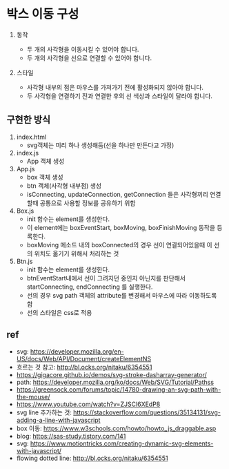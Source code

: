 # 박스 이동 구성

1. 동작

   - 두 개의 사각형을 이동시킬 수 있어야 합니다.
   - 두 개의 사각형을 선으로 연결할 수 있어야 합니다.

2. 스타일

   - 사각형 내부의 점은 마우스를 가져가기 전에 활성화되지 않아야 합니다.
   - 두 사각형을 연결하기 전과 연결한 후의 선 색상과 스타일이 달라야 합니다.

## 구현한 방식

1. index.html
   - svg객체는 미리 하나 생성해둠(선을 하나만 만든다고 가정)
2. index.js
   - App 객체 생성
3. App.js
   - box 객체 생성
   - btn 객체(사각형 내부점) 생성
   - isConnecting, updateConnection, getConnection 들은 사각형끼리 연결할때 공통으로 사용할 정보를 공유하기 위함
4. Box.js
   - init 함수는 element를 생성한다.
   - 이 element에는 boxEventStart, boxMoving, boxFinishMoving 동작을 등록한다.
   - boxMoving 메소드 내의 boxConnected의 경우 선이 연결되어있을때 이 선의 위치도 옮기기 위해서 처리하는 것
5. Btn.js
   - init 함수는 element를 생성한다.
   - btnEventStart내에서 선이 그려지던 중인지 아닌지를 판단해서 startConnecting, endConnecting 를 실행한다.
   - 선의 경우 svg path 객체의 attribute를 변경해서 마우스에 따라 이동하도록 함
   - 선의 스타일은 css로 적용

## ref

- svg: https://developer.mozilla.org/en-US/docs/Web/API/Document/createElementNS
- 흐르는 것 참고: http://bl.ocks.org/nitaku/6354551
- https://gigacore.github.io/demos/svg-stroke-dasharray-generator/
- path: https://developer.mozilla.org/ko/docs/Web/SVG/Tutorial/Pathss
- https://greensock.com/forums/topic/14780-drawing-an-svg-path-with-the-mouse/
- https://www.youtube.com/watch?v=ZJSCl6XEdP8
- svg line 추가하는 것: https://stackoverflow.com/questions/35134131/svg-adding-a-line-with-javascript
- box 이동: https://www.w3schools.com/howto/howto_js_draggable.asp
- blog: https://sas-study.tistory.com/141
- svg: https://www.motiontricks.com/creating-dynamic-svg-elements-with-javascript/
- flowing dotted line: http://bl.ocks.org/nitaku/6354551
